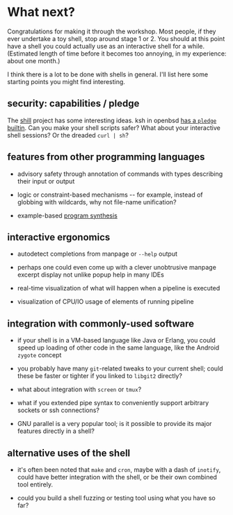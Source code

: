 # What next?

Congratulations for making it through the workshop.  Most people, if
they ever undertake a toy shell, stop around stage 1 or 2.  You should
at this point have a shell you could actually use as an interactive
shell for a while.  (Estimated length of time before it becomes too
annoying, in my experience: about one month.)

I think there is a lot to be done with shells in general.  I'll list
here some starting points you might find interesting.

## security: capabilities / pledge

The [shill] project has some interesting ideas.  ksh in openbsd
[has a `pledge` builtin].  Can you make your shell scripts safer?
What about your interactive shell sessions?  Or the dreaded `curl |
sh`?

[has a `pledge` builtin]: https://github.com/netzbasis/openbsd-src/compare/master...hf-ksh_builtin_pledge
[shill]: http://shill.seas.harvard.edu/

## features from other programming languages

 - advisory safety through annotation of commands with types
   describing their input or output

 - logic or constraint-based mechanisms -- for example, instead of
   globbing with wildcards, why not file-name unification?

 - example-based [program synthesis]

[program synthesis]: http://research.microsoft.com/en-us/um/people/sumitg/pubs/synthesis.html

## interactive ergonomics

 - autodetect completions from manpage or `--help` output

 - perhaps one could even come up with a clever unobtrusive manpage
   excerpt display not unlike popup help in many IDEs

 - real-time visualization of what will happen when a pipeline is
   executed

 - visualization of CPU/IO usage of elements of running pipeline

## integration with commonly-used software

 - if your shell is in a VM-based language like Java or Erlang, you
   could speed up loading of other code in the same language, like the
   Android `zygote` concept

 - you probably have many `git`-related tweaks to your current shell;
   could these be faster or tighter if you linked to `libgit2`
   directly?

 - what about integration with `screen` or `tmux`?

 - what if you extended pipe syntax to conveniently support arbitrary
   sockets or ssh connections?

 - GNU parallel is a very popular tool; is it possible to provide its
   major features directly in a shell?

## alternative uses of the shell

 - it's often been noted that `make` and `cron`, maybe with a dash of
   `inotify`, could have better integration with the shell, or be
   their own combined tool entirely.

 - could you build a shell fuzzing or testing tool using what you have
   so far?
